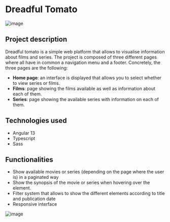 # Dreadful Tomato

![image](https://user-images.githubusercontent.com/52936547/209881878-36288987-91fc-4173-8186-468f075643a2.png)

## Project description

Dreadful tomato is a simple web platform that allows to visualise information about films and series. The project is composed of three different pages where all have in common a navigation menu and a footer. Concretely, the three pages are the following: 

- **Home page**: an interface is displayed that allows you to select whether to view series or films.
- **Films**: page showing the films available as well as information about each of them.
- **Series**: page showing the available series with information on each of them.

## Technologies used

- Angular 13
- Typescript
- Sass

## Functionalities

- Show available movies or series (depending on the page where the user is) in a paginated way 
- Show the synopsis of the movie or series when hovering over the element.
- Filter system that allows to show the different elements according to title and publication date
- Responsive interface

![image](https://user-images.githubusercontent.com/52936547/209882206-8e2e8bf0-0087-4202-9007-f8238d631868.png)




